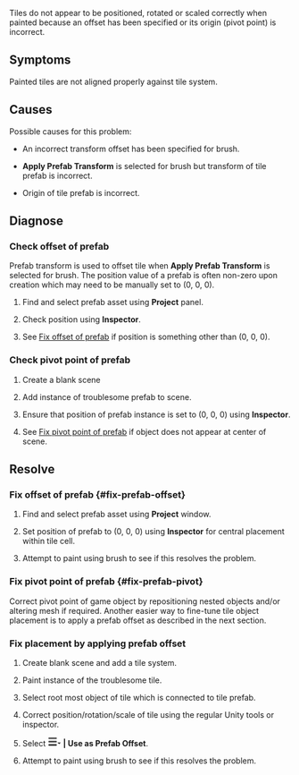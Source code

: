 Tiles do not appear to be positioned, rotated or scaled correctly when painted because an
offset has been specified or its origin (pivot point) is incorrect.


## Symptoms

Painted tiles are not aligned properly against tile system.



## Causes

Possible causes for this problem:

- An incorrect transform offset has been specified for brush.

- **Apply Prefab Transform** is selected for brush but transform of tile prefab is incorrect.

- Origin of tile prefab is incorrect.



## Diagnose

### Check offset of prefab

Prefab transform is used to offset tile when **Apply Prefab Transform** is selected for
brush. The position value of a prefab is often non-zero upon creation which may need to be
manually set to (0, 0, 0).

1. Find and select prefab asset using **Project** panel.

2. Check position using **Inspector**.

3. See [Fix offset of prefab](#fix-prefab-offset) if position is something other than
   (0, 0, 0).


### Check pivot point of prefab

1. Create a blank scene

2. Add instance of troublesome prefab to scene.

3. Ensure that position of prefab instance is set to (0, 0, 0) using **Inspector**.

4. See [Fix pivot point of prefab](#fix-prefab-pivot) if object does not appear at center
   of scene.



## Resolve

### Fix offset of prefab {#fix-prefab-offset}

1. Find and select prefab asset using **Project** window.

2. Set position of prefab to (0, 0, 0) using **Inspector** for central placement within
   tile cell.

3. Attempt to paint using brush to see if this resolves the problem.


### Fix pivot point of prefab {#fix-prefab-pivot}

Correct pivot point of game object by repositioning nested objects and/or altering mesh if
required. Another easier way to fine-tune tile object placement is to apply a prefab
offset as described in the next section.


### Fix placement by applying prefab offset

1. Create blank scene and add a tile system.

2. Paint instance of the troublesome tile.

3. Select root most object of tile which is connected to tile prefab.

4. Correct position/rotation/scale of tile using the regular Unity tools or inspector.

5. Select **![tool menu](../img/menu-button.png) | Use as Prefab Offset**.

6. Attempt to paint using brush to see if this resolves the problem.
